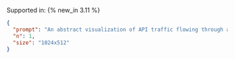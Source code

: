 Supported in: {% new_in 3.11 %}

```json
{
  "prompt": "An abstract visualization of API traffic flowing through a secure gateway",
  "n": 1,
  "size": "1024x512"
}
```